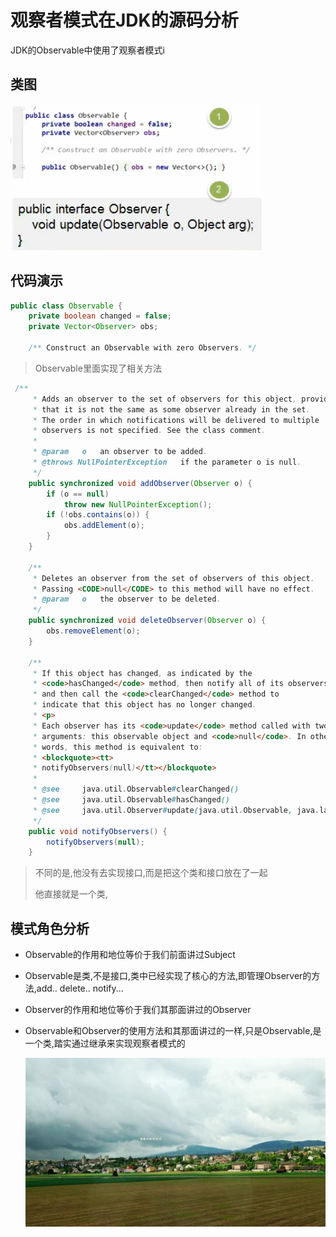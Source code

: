 # 观察者模式在JDK的源码分析
JDK的Observable中使用了观察者模式i

## 类图
![](./img/QQ截图20210209104841.png)
## 代码演示

```java
public class Observable {
    private boolean changed = false;
    private Vector<Observer> obs;

    /** Construct an Observable with zero Observers. */
```

>Observable里面实现了相关方法
>
>



```java
 /**
     * Adds an observer to the set of observers for this object, provided
     * that it is not the same as some observer already in the set.
     * The order in which notifications will be delivered to multiple
     * observers is not specified. See the class comment.
     *
     * @param   o   an observer to be added.
     * @throws NullPointerException   if the parameter o is null.
     */
    public synchronized void addObserver(Observer o) {
        if (o == null)
            throw new NullPointerException();
        if (!obs.contains(o)) {
            obs.addElement(o);
        }
    }

    /**
     * Deletes an observer from the set of observers of this object.
     * Passing <CODE>null</CODE> to this method will have no effect.
     * @param   o   the observer to be deleted.
     */
    public synchronized void deleteObserver(Observer o) {
        obs.removeElement(o);
    }

    /**
     * If this object has changed, as indicated by the
     * <code>hasChanged</code> method, then notify all of its observers
     * and then call the <code>clearChanged</code> method to
     * indicate that this object has no longer changed.
     * <p>
     * Each observer has its <code>update</code> method called with two
     * arguments: this observable object and <code>null</code>. In other
     * words, this method is equivalent to:
     * <blockquote><tt>
     * notifyObservers(null)</tt></blockquote>
     *
     * @see     java.util.Observable#clearChanged()
     * @see     java.util.Observable#hasChanged()
     * @see     java.util.Observer#update(java.util.Observable, java.lang.Object)
     */
    public void notifyObservers() {
        notifyObservers(null);
    }

```


>不同的是,他没有去实现接口,而是把这个类和接口放在了一起
>
>他直接就是一个类,

## 模式角色分析


- Observable的作用和地位等价于我们前面讲过Subject
- Observable是类,不是接口,类中已经实现了核心的方法,即管理Observer的方法,add.. delete.. notify...
- Observer的作用和地位等价于我们其那面讲过的Observer
- Observable和Observer的使用方法和其那面讲过的一样,只是Observable,是一个类,踏实通过继承来实现观察者模式的





 
 
 
 
 
 
 
 
 
 
 
 

 
  ![](./img/mm/meizi33.jpg)
